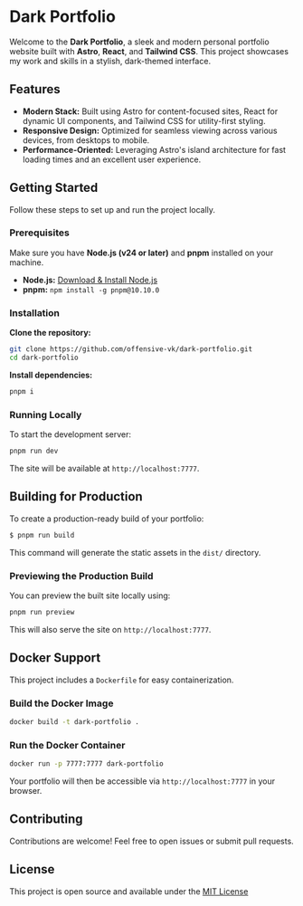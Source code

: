 # Dark Portfolio

Welcome to the **Dark Portfolio**, a sleek and modern personal portfolio website built with **Astro**, **React**, and **Tailwind CSS**. This project showcases my work and skills in a stylish, dark-themed interface.

## Features

- **Modern Stack:** Built using Astro for content-focused sites, React for dynamic UI components, and Tailwind CSS for utility-first styling.
- **Responsive Design:** Optimized for seamless viewing across various devices, from desktops to mobile.
- **Performance-Oriented:** Leveraging Astro's island architecture for fast loading times and an excellent user experience.

## Getting Started

Follow these steps to set up and run the project locally.

### Prerequisites

Make sure you have **Node.js (v24 or later)** and **pnpm** installed on your machine.

- **Node.js:** [Download & Install Node.js](https://nodejs.org/en/download/)
- **pnpm:** `npm install -g pnpm@10.10.0`

### Installation

**Clone the repository:**

```bash
git clone https://github.com/offensive-vk/dark-portfolio.git
cd dark-portfolio
```

**Install dependencies:**

```bash
pnpm i
```

### Running Locally

To start the development server:

```bash
pnpm run dev
```

The site will be available at `http://localhost:7777`.

## Building for Production

To create a production-ready build of your portfolio:

```bash
$ pnpm run build
```

This command will generate the static assets in the `dist/` directory.

### Previewing the Production Build

You can preview the built site locally using:

```bash
pnpm run preview
```

This will also serve the site on `http://localhost:7777`.

## Docker Support

This project includes a `Dockerfile` for easy containerization.

### Build the Docker Image

```bash
docker build -t dark-portfolio .
```

### Run the Docker Container

```bash
docker run -p 7777:7777 dark-portfolio
```

Your portfolio will then be accessible via `http://localhost:7777` in your browser.

## Contributing

Contributions are welcome\! Feel free to open issues or submit pull requests.

## License

This project is open source and available under the [MIT License](./LICENSE)